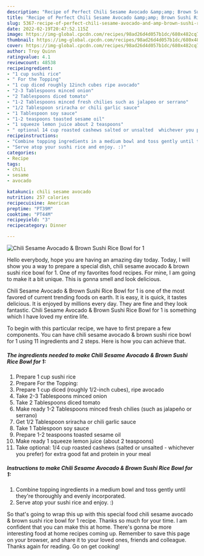 ```yaml
---
description: "Recipe of Perfect Chili Sesame Avocado &amp;amp; Brown Sushi Rice Bowl for 1"
title: "Recipe of Perfect Chili Sesame Avocado &amp;amp; Brown Sushi Rice Bowl for 1"
slug: 5367-recipe-of-perfect-chili-sesame-avocado-and-amp-brown-sushi-rice-bowl-for-1
date: 2022-02-19T20:47:52.115Z
image: https://img-global.cpcdn.com/recipes/98ad26d4d057b1dc/680x482cq70/chili-sesame-avocado-brown-sushi-rice-bowl-for-1-recipe-main-photo.jpg
thumbnail: https://img-global.cpcdn.com/recipes/98ad26d4d057b1dc/680x482cq70/chili-sesame-avocado-brown-sushi-rice-bowl-for-1-recipe-main-photo.jpg
cover: https://img-global.cpcdn.com/recipes/98ad26d4d057b1dc/680x482cq70/chili-sesame-avocado-brown-sushi-rice-bowl-for-1-recipe-main-photo.jpg
author: Troy Quinn
ratingvalue: 4.1
reviewcount: 48538
recipeingredient:
- "1 cup sushi rice"
- " For the Topping"
- "1 cup diced roughly 12inch cubes ripe avocado"
- "2-3 Tablespoons minced onion"
- "2 Tablespoons diced tomato"
- "1-2 Tablespoons minced fresh chilies such as jalapeo or serrano"
- "1/2 Tablespoon sriracha or chili garlic sauce"
- "1 Tablespoon soy sauce"
- "1-2 teaspoons toasted sesame oil"
- "1 squeeze lemon juice about 2 teaspoons"
- " optional 14 cup roasted cashews salted or unsalted  whichever you prefer for extra good fat and protein in your meal"
recipeinstructions:
- "Combine topping ingredients in a medium bowl and toss gently until they&#39;re thoroughly and evenly incorporated."
- "Serve atop your sushi rice and enjoy. :)"
categories:
- Recipe
tags:
- chili
- sesame
- avocado

katakunci: chili sesame avocado 
nutrition: 257 calories
recipecuisine: American
preptime: "PT39M"
cooktime: "PT44M"
recipeyield: "3"
recipecategory: Dinner

---
```



![Chili Sesame Avocado &amp; Brown Sushi Rice Bowl for 1](https://img-global.cpcdn.com/recipes/98ad26d4d057b1dc/680x482cq70/chili-sesame-avocado-brown-sushi-rice-bowl-for-1-recipe-main-photo.jpg)

Hello everybody, hope you are having an amazing day today. Today, I will show you a way to prepare a special dish, chili sesame avocado &amp; brown sushi rice bowl for 1. One of my favorites food recipes. For mine, I am going to make it a bit unique. This is gonna smell and look delicious.

Chili Sesame Avocado &amp; Brown Sushi Rice Bowl for 1 is one of the most favored of current trending foods on earth. It is easy, it is quick, it tastes delicious. It is enjoyed by millions every day. They are fine and they look fantastic. Chili Sesame Avocado &amp; Brown Sushi Rice Bowl for 1 is something which I have loved my entire life.




To begin with this particular recipe, we have to first prepare a few components. You can have chili sesame avocado &amp; brown sushi rice bowl for 1 using 11 ingredients and 2 steps. Here is how you can achieve that.

<!--inarticleads1-->

##### The ingredients needed to make Chili Sesame Avocado &amp; Brown Sushi Rice Bowl for 1:

1. Prepare 1 cup sushi rice
1. Prepare  For the Topping:
1. Prepare 1 cup diced (roughly 1/2-inch cubes), ripe avocado
1. Take 2-3 Tablespoons minced onion
1. Take 2 Tablespoons diced tomato
1. Make ready 1-2 Tablespoons minced fresh chilies (such as jalapeño or serrano)
1. Get 1/2 Tablespoon sriracha or chili garlic sauce
1. Take 1 Tablespoon soy sauce
1. Prepare 1-2 teaspoons toasted sesame oil
1. Make ready 1 squeeze lemon juice (about 2 teaspoons)
1. Take  optional: 1/4 cup roasted cashews (salted or unsalted - whichever you prefer) for extra good fat and protein in your meal




<!--inarticleads2-->

##### Instructions to make Chili Sesame Avocado &amp; Brown Sushi Rice Bowl for 1:

1. Combine topping ingredients in a medium bowl and toss gently until they&#39;re thoroughly and evenly incorporated.
1. Serve atop your sushi rice and enjoy. :)




So that's going to wrap this up with this special food chili sesame avocado &amp; brown sushi rice bowl for 1 recipe. Thanks so much for your time. I am confident that you can make this at home. There's gonna be more interesting food at home recipes coming up. Remember to save this page on your browser, and share it to your loved ones, friends and colleague. Thanks again for reading. Go on get cooking!
